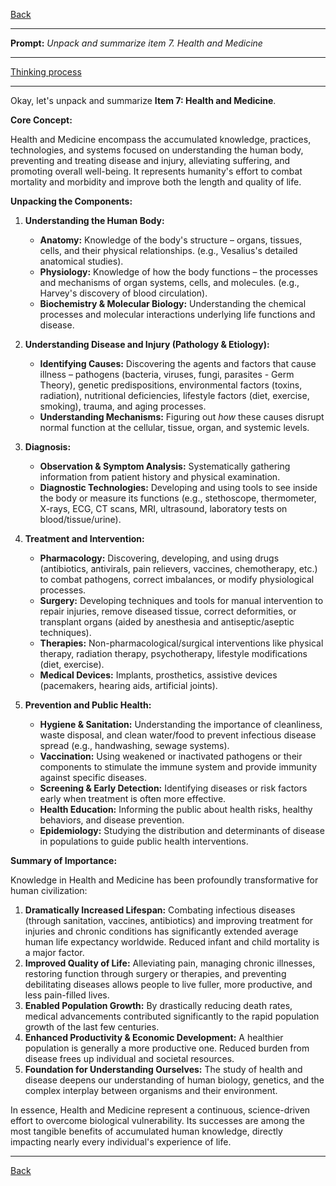[Back](..)

---

**Prompt:** *Unpack and summarize item 7. Health and Medicine*

---

[Thinking process](thoughts)

---

Okay, let's unpack and summarize **Item 7: Health and Medicine**.

**Core Concept:**

Health and Medicine encompass the accumulated knowledge, practices, technologies, and systems focused on understanding the human body, preventing and treating disease and injury, alleviating suffering, and promoting overall well-being. It represents humanity's effort to combat mortality and morbidity and improve both the length and quality of life.

**Unpacking the Components:**

1.  **Understanding the Human Body:**
    *   **Anatomy:** Knowledge of the body's structure – organs, tissues, cells, and their physical relationships. (e.g., Vesalius's detailed anatomical studies).
    *   **Physiology:** Knowledge of how the body functions – the processes and mechanisms of organ systems, cells, and molecules. (e.g., Harvey's discovery of blood circulation).
    *   **Biochemistry & Molecular Biology:** Understanding the chemical processes and molecular interactions underlying life functions and disease.

2.  **Understanding Disease and Injury (Pathology & Etiology):**
    *   **Identifying Causes:** Discovering the agents and factors that cause illness – pathogens (bacteria, viruses, fungi, parasites - Germ Theory), genetic predispositions, environmental factors (toxins, radiation), nutritional deficiencies, lifestyle factors (diet, exercise, smoking), trauma, and aging processes.
    *   **Understanding Mechanisms:** Figuring out *how* these causes disrupt normal function at the cellular, tissue, organ, and systemic levels.

3.  **Diagnosis:**
    *   **Observation & Symptom Analysis:** Systematically gathering information from patient history and physical examination.
    *   **Diagnostic Technologies:** Developing and using tools to see inside the body or measure its functions (e.g., stethoscope, thermometer, X-rays, ECG, CT scans, MRI, ultrasound, laboratory tests on blood/tissue/urine).

4.  **Treatment and Intervention:**
    *   **Pharmacology:** Discovering, developing, and using drugs (antibiotics, antivirals, pain relievers, vaccines, chemotherapy, etc.) to combat pathogens, correct imbalances, or modify physiological processes.
    *   **Surgery:** Developing techniques and tools for manual intervention to repair injuries, remove diseased tissue, correct deformities, or transplant organs (aided by anesthesia and antiseptic/aseptic techniques).
    *   **Therapies:** Non-pharmacological/surgical interventions like physical therapy, radiation therapy, psychotherapy, lifestyle modifications (diet, exercise).
    *   **Medical Devices:** Implants, prosthetics, assistive devices (pacemakers, hearing aids, artificial joints).

5.  **Prevention and Public Health:**
    *   **Hygiene & Sanitation:** Understanding the importance of cleanliness, waste disposal, and clean water/food to prevent infectious disease spread (e.g., handwashing, sewage systems).
    *   **Vaccination:** Using weakened or inactivated pathogens or their components to stimulate the immune system and provide immunity against specific diseases.
    *   **Screening & Early Detection:** Identifying diseases or risk factors early when treatment is often more effective.
    *   **Health Education:** Informing the public about health risks, healthy behaviors, and disease prevention.
    *   **Epidemiology:** Studying the distribution and determinants of disease in populations to guide public health interventions.

**Summary of Importance:**

Knowledge in Health and Medicine has been profoundly transformative for human civilization:

1.  **Dramatically Increased Lifespan:** Combating infectious diseases (through sanitation, vaccines, antibiotics) and improving treatment for injuries and chronic conditions has significantly extended average human life expectancy worldwide. Reduced infant and child mortality is a major factor.
2.  **Improved Quality of Life:** Alleviating pain, managing chronic illnesses, restoring function through surgery or therapies, and preventing debilitating diseases allows people to live fuller, more productive, and less pain-filled lives.
3.  **Enabled Population Growth:** By drastically reducing death rates, medical advancements contributed significantly to the rapid population growth of the last few centuries.
4.  **Enhanced Productivity & Economic Development:** A healthier population is generally a more productive one. Reduced burden from disease frees up individual and societal resources.
5.  **Foundation for Understanding Ourselves:** The study of health and disease deepens our understanding of human biology, genetics, and the complex interplay between organisms and their environment.

In essence, Health and Medicine represent a continuous, science-driven effort to overcome biological vulnerability. Its successes are among the most tangible benefits of accumulated human knowledge, directly impacting nearly every individual's experience of life.

---

[Back](..)
